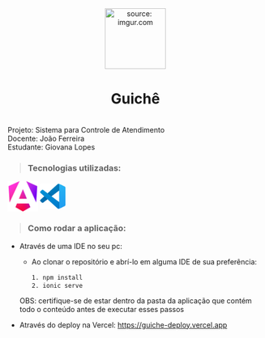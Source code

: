 <div align="center">
<img src="https://i.imgur.com/7mGvu2B.png" title="source: imgur.com" width="120px"  height="120px" />
</div>
<div align = center>

# Guichê
</div>
<br>
Projeto: Sistema para Controle de Atendimento
<br>
Docente: João Ferreira
<br>
Estudante: Giovana Lopes
<br>

><h3>Tecnologias utilizadas:</h3>

<div align="start">
     <img align="center" alt="Angular" src="https://raw.githubusercontent.com/devicons/devicon/master/icons/angular/angular-original.svg" width="60px" height="60px"/>
     <img align="center" alt="VsCode" src="https://raw.githubusercontent.com/devicons/devicon/master/icons/vscode/vscode-original.svg" width="50px" height="50px"/>
</div>


><h3> Como rodar a aplicação: </h3>

 - Através de uma IDE no seu pc:

   - Ao clonar o repositório e abrí-lo em alguma IDE de sua preferência:

         1. npm install
         2. ionic serve
   OBS: certifique-se de estar dentro da pasta da aplicação que contém todo o conteúdo antes de executar esses passos

- Através do deploy na Vercel: https://guiche-deploy.vercel.app

<br>